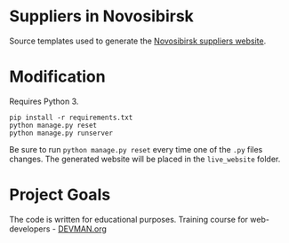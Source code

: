 # Suppliers in Novosibirsk

Source templates used to generate the [Novosibirsk suppliers website](https://patrnk.github.io/novosibirsk_suppliers/).

# Modification

Requires Python 3.
```
pip install -r requirements.txt
python manage.py reset
python manage.py runserver
```

Be sure to run `python manage.py reset` every time one of the `.py` files changes.
The generated website will be placed in the `live_website` folder.

# Project Goals

The code is written for educational purposes. Training course for web-developers - [DEVMAN.org](https://devman.org)
